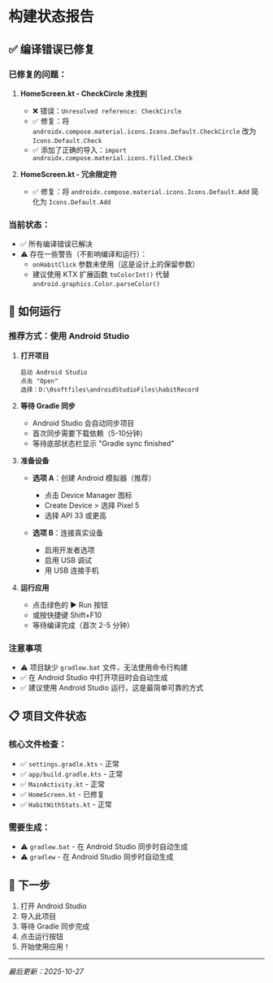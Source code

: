 # 构建状态报告

## ✅ 编译错误已修复

### 已修复的问题：

1. **HomeScreen.kt - CheckCircle 未找到**
   - ❌ 错误：`Unresolved reference: CheckCircle`
   - ✅ 修复：将 `androidx.compose.material.icons.Icons.Default.CheckCircle` 改为 `Icons.Default.Check`
   - ✅ 添加了正确的导入：`import androidx.compose.material.icons.filled.Check`

2. **HomeScreen.kt - 冗余限定符**
   - ✅ 修复：将 `androidx.compose.material.icons.Icons.Default.Add` 简化为 `Icons.Default.Add`

### 当前状态：

- ✅ 所有编译错误已解决
- ⚠️ 存在一些警告（不影响编译和运行）：
  - `onHabitClick` 参数未使用（这是设计上的保留参数）
  - 建议使用 KTX 扩展函数 `toColorInt()` 代替 `android.graphics.Color.parseColor()`

## 🚀 如何运行

### 推荐方式：使用 Android Studio

1. **打开项目**
   ```
   启动 Android Studio
   点击 "Open" 
   选择：D:\0softfiles\androidStudioFiles\habitRecord
   ```

2. **等待 Gradle 同步**
   - Android Studio 会自动同步项目
   - 首次同步需要下载依赖（5-10分钟）
   - 等待底部状态栏显示 "Gradle sync finished"

3. **准备设备**
   - **选项 A**：创建 Android 模拟器（推荐）
     - 点击 Device Manager 图标
     - Create Device > 选择 Pixel 5
     - 选择 API 33 或更高
   
   - **选项 B**：连接真实设备
     - 启用开发者选项
     - 启用 USB 调试
     - 用 USB 连接手机

4. **运行应用**
   - 点击绿色的 ▶️ Run 按钮
   - 或按快捷键 Shift+F10
   - 等待编译完成（首次 2-5 分钟）

### 注意事项

- ⚠️ 项目缺少 `gradlew.bat` 文件，无法使用命令行构建
- ✅ 在 Android Studio 中打开项目时会自动生成
- ✅ 建议使用 Android Studio 运行，这是最简单可靠的方式

## 📋 项目文件状态

### 核心文件检查：
- ✅ `settings.gradle.kts` - 正常
- ✅ `app/build.gradle.kts` - 正常
- ✅ `MainActivity.kt` - 正常
- ✅ `HomeScreen.kt` - 已修复
- ✅ `HabitWithStats.kt` - 正常

### 需要生成：
- ⚠️ `gradlew.bat` - 在 Android Studio 同步时自动生成
- ⚠️ `gradlew` - 在 Android Studio 同步时自动生成

## 🎯 下一步

1. 打开 Android Studio
2. 导入此项目
3. 等待 Gradle 同步完成
4. 点击运行按钮
5. 开始使用应用！

---
*最后更新：2025-10-27*

